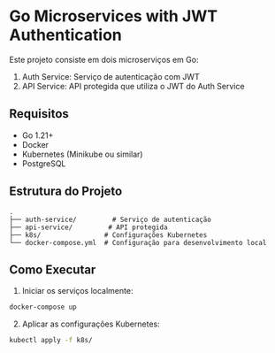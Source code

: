 # Go Microservices with JWT Authentication

Este projeto consiste em dois microserviços em Go:
1. Auth Service: Serviço de autenticação com JWT
2. API Service: API protegida que utiliza o JWT do Auth Service

## Requisitos

- Go 1.21+
- Docker
- Kubernetes (Minikube ou similar)
- PostgreSQL

## Estrutura do Projeto

```
.
├── auth-service/         # Serviço de autenticação
├── api-service/         # API protegida
├── k8s/                # Configurações Kubernetes
└── docker-compose.yml  # Configuração para desenvolvimento local
```

## Como Executar

1. Iniciar os serviços localmente:
```bash
docker-compose up
```

2. Aplicar as configurações Kubernetes:
```bash
kubectl apply -f k8s/
```
